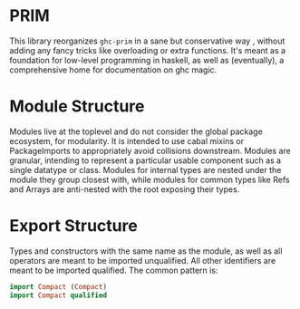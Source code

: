 # PRIM
This library reorganizes `ghc-prim` in a sane but conservative way
, without adding any fancy tricks like overloading or extra functions.
It's meant as a foundation for low-level programming in haskell, as well as (eventually),
a comprehensive home for documentation on ghc magic.

# Module Structure

  Modules live at the toplevel and do not consider the global package ecosystem, for modularity.
It is intended to use cabal mixins or PackageImports to appropriately avoid collisions downstream.
Modules are granular, intending to represent a particular usable component such as a single datatype or class.
Modules for internal types are nested under the module they group closest with,
while modules for common types like Refs and Arrays are anti-nested with the root exposing their types.

# Export Structure

  Types and constructors with the same name as the module, as well as all operators are meant to be imported unqualified.
All other identifiers are meant to be imported qualified. The common pattern is: 

```haskell
import Compact (Compact)
import Compact qualified

